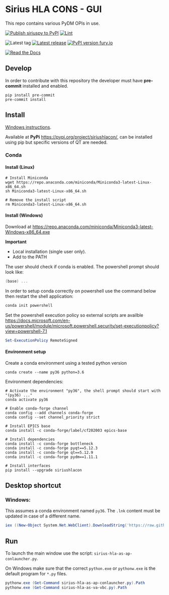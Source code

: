 Sirius HLA CONS - GUI
===========

This repo contains various PyDM OPIs in use.

[![Publish siriuspy to PyPI](https://github.com/lnls-sirius/pydm-opi/actions/workflows/pypi.yml/badge.svg)](https://github.com/lnls-sirius/pydm-opi/actions/workflows/pypi.yml)
[![Lint](https://github.com/lnls-sirius/pydm-opi/actions/workflows/lint.yml/badge.svg)](https://github.com/lnls-sirius/pydm-opi/actions/workflows/lint.yml)


![Latest tag](https://img.shields.io/github/tag/lnls-sirius/pydm-opi.svg?style=flat)
[![Latest release](https://img.shields.io/github/release/lnls-sirius/pydm-opi.svg?style=flat)](https://github.com/lnls-sirius/pydm-opi/releases)
[![PyPI version fury.io](https://badge.fury.io/py/siriushlacon.svg)](https://pypi.python.org/pypi/siriushlacon/)

[![Read the Docs](https://readthedocs.org/projects/spack/badge/?version=latest)](https://lnls-sirius.github.io/pydm-opi/)

Develop
-------
In order to contribute with this repository the developer must have **pre-commit** installed and enabled.
```command
pip install pre-commit
pre-commit install
```

Install
-------
[Windows instructions](miscellaneous/windows).

Available at **PyPi** https://pypi.org/project/siriushlacon/, can be installed using pip but specific versions of QT are needed.

### Conda

#### Install (Linux)
```command
# Install Miniconda
wget https://repo.anaconda.com/miniconda/Miniconda3-latest-Linux-x86_64.sh
sh Miniconda3-latest-Linux-x86_64.sh

# Remove the install script
rm Miniconda3-latest-Linux-x86_64.sh
```

#### Install (Windows)

Download at https://repo.anaconda.com/miniconda/Miniconda3-latest-Windows-x86_64.exe

**Important**

- Local installation (single user only).
- Add to the PATH

The user should check if conda is enabled. The powershell prompt should look like:
```powershell
(base) ...
```

In order to setup conda correctly on powershell use the command below then restart the shell application:
```powershell
conda init powershell
```

Set the powershell execution policy so external scripts are availble https://docs.microsoft.com/en-us/powershell/module/microsoft.powershell.security/set-executionpolicy?view=powershell-7.1

```powershell
Set-ExecutionPolicy RemoteSigned
```

#### Environment setup

Create a conda environment using a tested python version
```command
conda create --name py36 python=3.6
```

Environment dependencies:
```command
# Activate the environment "py36", the shell prompt should start with "(py36) ..."
conda activate py36

# Enable conda-forge channel
conda config --add channels conda-forge
conda config --set channel_priority strict

# Install EPICS base
conda install -c conda-forge/label/cf202003 epics-base

# Install dependencies
conda install -c conda-forge bottleneck
conda install -c conda-forge pyqt==5.12.3
conda install -c conda-forge qt==5.12.9
conda install -c conda-forge pydm==1.11.1

# Install interfaces
pip install --upgrade siriushlacon
```

## Desktop shortcut
### Windows:
This assumes a conda environment named `py36`. The `.lnk` content must be updated in case of a different name.
```powershell
iex ((New-Object System.Net.WebClient).DownloadString('https://raw.githubusercontent.com/lnls-sirius/pydm-opi/master/miscellaneous/windows/Create-Shortcut.ps1'));
```

Run
---
To launch the main window use the script: `sirius-hla-as-ap-conlauncher.py`.

On Windows make sure that the correct `python.exe` or `pythonw.exe` is the default program for `*.py` files.

```powershell
pythonw.exe (Get-Command sirius-hla-as-ap-conlauncher.py).Path
pythonw.exe (Get-Command sirius-hla-as-va-vbc.py).Path
```
